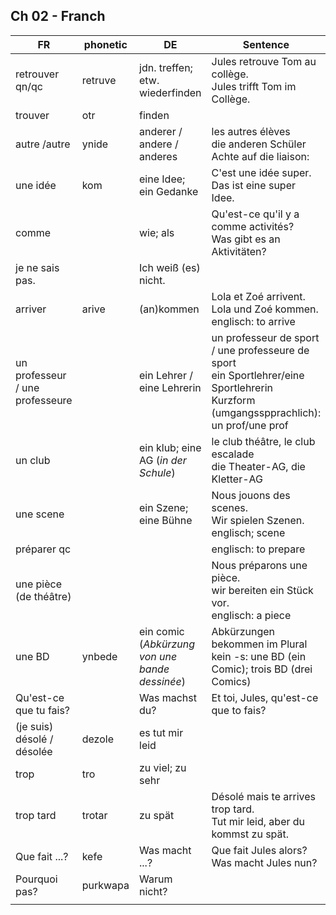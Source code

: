 ## Ch 02 - Franch

| FR                              | phonetic | DE                                             | Sentence                                                                                                                                     |
|---------------------------------|----------|------------------------------------------------|----------------------------------------------------------------------------------------------------------------------------------------------|
| retrouver qn/qc                 | retruve  | jdn. treffen; etw. wiederfinden                | Jules retrouve Tom au collège.<br/>Jules trifft Tom im Collège.                                                                              | 
| trouver                         | otr      | finden                                         |                                                                                                                                              | 
| autre /autre                    | ynide    | anderer / andere / anderes                     | les autres élèves<br/>die anderen Schüler<br/>Achte auf die liaison:                                                                         | 
| une idée                        | kom      | eine Idee; ein Gedanke                         | C'est une idée super.<br/>Das ist eine super Idee.                                                                                           | 
| comme                           |          | wie; als                                       | Qu'est-ce qu'il y a comme activités?<br/>Was gibt es an Aktivitäten?                                                                         | 
| je ne sais pas.                 |          | Ich weiß (es) nicht.                           |                                                                                                                                              | 
| arriver                         | arive    | (an)kommen                                     | Lola et Zoé arrivent.<br/>Lola und Zoé kommen.<br/>englisch: to arrive                                                                       | 
| un professeur / une professeure |          | ein Lehrer / eine Lehrerin                     | un professeur de sport / une professeure de sport<br/>ein Sportlehrer/eine Sportlehrerin<br/>Kurzform (umgangsspprachlich): un prof/une prof | 
| un club                         |          | ein klub; eine AG (_in der Schule_)            | le club théâtre, le club escalade<br/>die Theater-AG, die Kletter-AG                                                                         | 
| une scene                       |          | ein Szene; eine Bühne                          | Nous jouons des scenes.<br/>Wir spielen Szenen.<br/>englisch; scene                                                                          | 
| préparer qc                     |          |                                                | englisch: to prepare                                                                                                                         | 
| une pièce   (de théâtre)        |          |                                                | Nous préparons une pièce.<br/>wir bereiten ein Stück vor.<br/>englisch: a piece                                                              | 
| une BD                          | ynbede   | ein comic (_Abkürzung von une bande dessinée_) | Abkürzungen bekommen im Plural kein -s: une BD (ein Comic); trois BD (drei Comics)                                                           | 
| Qu'est-ce que tu fais?          |          | Was machst du?                                 | Et toi, Jules, qu'est-ce que to fais?                                                                                                        | 
| (je suis) désolé / désolée      | dezole   | es tut mir leid                                |                                                                                                                                              | 
| trop                            | tro      | zu viel; zu sehr                               |                                                                                                                                              | 
| trop tard                       | trotar   | zu spät                                        | Désolé mais te arrives trop tard.<br/>Tut mir leid, aber du kommst zu spät.                                                                  | 
| Que fait ...?                   | kefe     | Was macht ...?                                 | Que fait Jules alors?<br/>Was macht Jules nun?                                                                                               | 
| Pourquoi pas?                   | purkwapa | Warum nicht?                                   |                                                                                                                                              | 
|                                 |          |                                                |                                                                                                                                              | 
